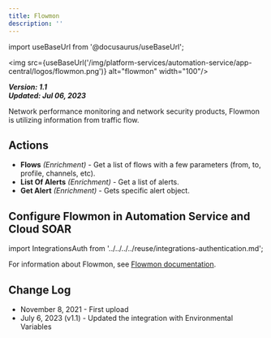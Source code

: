 ```yaml
---
title: Flowmon
description: ''
---
```

import useBaseUrl from '@docusaurus/useBaseUrl';

<img src={useBaseUrl('/img/platform-services/automation-service/app-central/logos/flowmon.png')} alt="flowmon" width="100"/>

***Version: 1.1  
Updated: Jul 06, 2023***

Network performance monitoring and network security products, Flowmon is utilizing information from traffic flow.

## Actions

* **Flows** *(Enrichment)* - Get a list of flows with a few parameters (from, to, profile, channels, etc).
* **List Of Alerts** *(Enrichment)* - Get a list of alerts.
* **Get Alert** *(Enrichment)* - Gets specific alert object.

## Configure Flowmon in Automation Service and Cloud SOAR

import IntegrationsAuth from '../../../../reuse/integrations-authentication.md';

<IntegrationsAuth/>

For information about Flowmon, see [Flowmon documentation](https://docs.progress.com/category/flowmon-os).

## Change Log

* November 8, 2021 - First upload
* July 6, 2023 (v1.1) - Updated the integration with Environmental Variables
